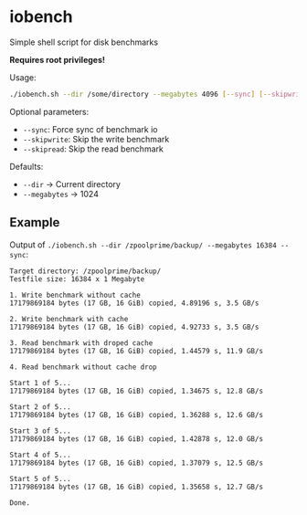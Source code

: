 # iobench
Simple shell script for disk benchmarks

**Requires root privileges!**

Usage:

```sh
./iobench.sh --dir /some/directory --megabytes 4096 [--sync] [--skipwrite] [--skipread]
```

Optional parameters:

- `--sync`: Force sync of benchmark io
- `--skipwrite`: Skip the write benchmark
- `--skipread`: Skip the read benchmark

Defaults:

- `--dir` -> Current directory
- `--megabytes` -> 1024

## Example

Output of `./iobench.sh --dir /zpoolprime/backup/ --megabytes 16384 --sync`:

```
Target directory: /zpoolprime/backup/
Testfile size: 16384 x 1 Megabyte

1. Write benchmark without cache
17179869184 bytes (17 GB, 16 GiB) copied, 4.89196 s, 3.5 GB/s

2. Write benchmark with cache
17179869184 bytes (17 GB, 16 GiB) copied, 4.92733 s, 3.5 GB/s

3. Read benchmark with droped cache
17179869184 bytes (17 GB, 16 GiB) copied, 1.44579 s, 11.9 GB/s

4. Read benchmark without cache drop

Start 1 of 5...
17179869184 bytes (17 GB, 16 GiB) copied, 1.34675 s, 12.8 GB/s

Start 2 of 5...
17179869184 bytes (17 GB, 16 GiB) copied, 1.36288 s, 12.6 GB/s

Start 3 of 5...
17179869184 bytes (17 GB, 16 GiB) copied, 1.42878 s, 12.0 GB/s

Start 4 of 5...
17179869184 bytes (17 GB, 16 GiB) copied, 1.37079 s, 12.5 GB/s

Start 5 of 5...
17179869184 bytes (17 GB, 16 GiB) copied, 1.35658 s, 12.7 GB/s

Done.
```
